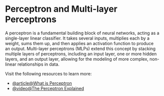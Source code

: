 # Perceptron and Multi-layer Perceptrons

A perceptron is a fundamental building block of neural networks, acting as a single-layer linear classifier. It takes several inputs, multiplies each by a weight, sums them up, and then applies an activation function to produce an output. Multi-layer perceptrons (MLPs) extend this concept by stacking multiple layers of perceptrons, including an input layer, one or more hidden layers, and an output layer, allowing for the modeling of more complex, non-linear relationships in data.

Visit the following resources to learn more:

- [@article@What is Perceptron](https://www.simplilearn.com/tutorials/deep-learning-tutorial/perceptron)
- [@video@The Perceptron Explained](https://www.youtube.com/watch?v=i1G7PXZMnSc)